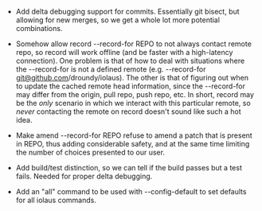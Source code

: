 - Add delta debugging support for commits.  Essentially git bisect,
  but allowing for new merges, so we get a whole lot more potential
  combinations.

- Somehow allow record --record-for REPO to not always contact remote
  repo, so record will work offline (and be faster with a high-latency
  connection).  One problem is that of how to deal with situations
  where the --record-for is not a defined remote (e.g. --record-for
  git@github.com/droundy/iolaus).  The other is that of figuring out
  when to update the cached remote head information, since the
  --record-for may differ from the origin, pull repo, push repo, etc.
  In short, record may be the *only* scenario in which we interact
  with this particular remote, so *never* contacting the remote on
  record doesn't sound like such a hot idea.

- Make amend --record-for REPO refuse to amend a patch that is present
  in REPO, thus adding considerable safety, and at the same time
  limiting the number of choices presented to our user.

- Add build/test distinction, so we can tell if the build passes but a
  test fails.  Needed for proper delta debugging.

- Add an "all" command to be used with --config-default to set
  defaults for all iolaus commands.

